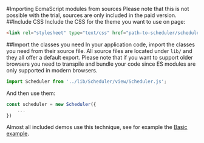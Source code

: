 #Importing EcmaScript modules from sources
Please note that this is not possible with the trial, sources are only included in the paid version.
##Include CSS
Include the CSS for the theme you want to use on page:
```html
<link rel="stylesheet" type="text/css" href="path-to-scheduler/scheduler.[theme].css" id="bryntum-theme">
```
##Import the classes you need
In your application code, import the classes you need from their source file. All source files are located under `lib/`
and they all offer a default export. Please note that if you want to support older browsers you need to transpile and 
bundle your code since ES modules are only supported in modern browsers.
```javascript
import Scheduler from '../lib/Scheduler/view/Scheduler.js';
```

And then use them:
```javascript
const scheduler = new Scheduler({
    ...
})
```

Almost all included demos use this technique, see for example the <a href="../examples/basic" target="_blank">Basic example</a>.
